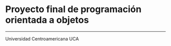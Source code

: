 # Proyecto final de programación orientada a objetos 

------------------------

<p>Universidad Centroamericana UCA</p>
